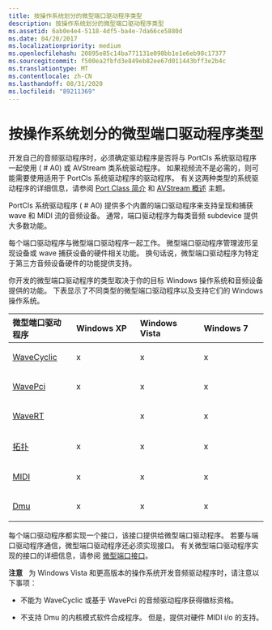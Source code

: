 ```yaml
---
title: 按操作系统划分的微型端口驱动程序类型
description: 按操作系统划分的微型端口驱动程序类型
ms.assetid: 6ab0e4e4-5118-4df5-ba4e-7da66ce5880d
ms.date: 04/20/2017
ms.localizationpriority: medium
ms.openlocfilehash: 20895e85c14ba771131e098bb1e1e6eb98c17377
ms.sourcegitcommit: f500ea2fbfd3e849eb82ee67d011443bff3e2b4c
ms.translationtype: MT
ms.contentlocale: zh-CN
ms.lasthandoff: 08/31/2020
ms.locfileid: "89211369"
---
```

# <a name="miniport-driver-types-by-operating-system"></a>按操作系统划分的微型端口驱动程序类型


开发自己的音频驱动程序时，必须确定驱动程序是否将与 PortCls 系统驱动程序一起使用 ( # A0) 或 AVStream 类系统驱动程序。 如果视频流不是必需的，则可能需要使用适用于 PortCls 系统驱动程序的驱动程序。 有关这两种类型的系统驱动程序的详细信息，请参阅 [Port Class 简介](introduction-to-port-class.md) 和 [AVStream 概述](../stream/avstream-overview.md) 主题。

PortCls 系统驱动程序 ( # A0) 提供多个内置的端口驱动程序来支持呈现和捕获 wave 和 MIDI 流的音频设备。 通常，端口驱动程序为每类音频 subdevice 提供大多数功能。

每个端口驱动程序与微型端口驱动程序一起工作。 微型端口驱动程序管理波形呈现设备或 wave 捕获设备的硬件相关功能。 换句话说，微型端口驱动程序为特定于第三方音频设备硬件的功能提供支持。

你开发的微型端口驱动程序的类型取决于你的目标 Windows 操作系统和音频设备提供的功能。 下表显示了不同类型的微型端口驱动程序以及支持它们的 Windows 操作系统。

<table>
<colgroup>
<col width="25%" />
<col width="25%" />
<col width="25%" />
<col width="25%" />
</colgroup>
<thead>
<tr class="header">
<th align="left">微型端口驱动程序</th>
<th align="left">Windows XP</th>
<th align="left">Windows Vista</th>
<th align="left">Windows 7</th>
</tr>
</thead>
<tbody>
<tr class="odd">
<td align="left"><p><a href="wavecyclic-miniport-driver.md" data-raw-source="[WaveCyclic](wavecyclic-miniport-driver.md)">WaveCyclic</a></p></td>
<td align="left"><p>x</p></td>
<td align="left"><p>x</p></td>
<td align="left"><p>x</p></td>
</tr>
<tr class="even">
<td align="left"><p><a href="wavepci-miniport-driver.md" data-raw-source="[WavePci](wavepci-miniport-driver.md)">WavePci</a></p></td>
<td align="left"><p>x</p></td>
<td align="left"><p>x</p></td>
<td align="left"><p>x</p></td>
</tr>
<tr class="odd">
<td align="left"><p><a href="wavert-miniport-driver.md" data-raw-source="[WaveRT](wavert-miniport-driver.md)">WaveRT</a></p></td>
<td align="left"></td>
<td align="left"><p>x</p></td>
<td align="left"><p>x</p></td>
</tr>
<tr class="even">
<td align="left"><p><a href="topology-miniport-driver.md" data-raw-source="[Topology](topology-miniport-driver.md)">拓扑</a></p></td>
<td align="left"><p>x</p></td>
<td align="left"><p>x</p></td>
<td align="left"><p>x</p></td>
</tr>
<tr class="odd">
<td align="left"><p><a href="midi-miniport-driver.md" data-raw-source="[MIDI](midi-miniport-driver.md)">MIDI</a></p></td>
<td align="left"><p>x</p></td>
<td align="left"><p>x</p></td>
<td align="left"><p>x</p></td>
</tr>
<tr class="even">
<td align="left"><p><a href="dmus-miniport-driver.md" data-raw-source="[DMus](dmus-miniport-driver.md)">Dmu</a></p></td>
<td align="left"><p>x</p></td>
<td align="left"><p>x</p></td>
<td align="left"><p>x</p></td>
</tr>
</tbody>
</table>

 

每个端口驱动程序都实现一个接口，该接口提供给微型端口驱动程序。 若要与端口驱动程序通信，微型端口驱动程序还必须实现接口。 有关微型端口驱动程序实现的接口的详细信息，请参阅 [微型端口接口](miniport-interfaces.md)。

**注意**   为 Windows Vista 和更高版本的操作系统开发音频驱动程序时，请注意以下事项：
-   不能为 WaveCyclic 或基于 WavePci 的音频驱动程序获得徽标资格。

-   不支持 Dmu 的内核模式软件合成程序。 但是，提供对硬件 MIDI i/o 的支持。

 

 

